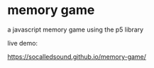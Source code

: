# memory game

a javascript memory game using the p5 library

live demo:

https://socalledsound.github.io/memory-game/

